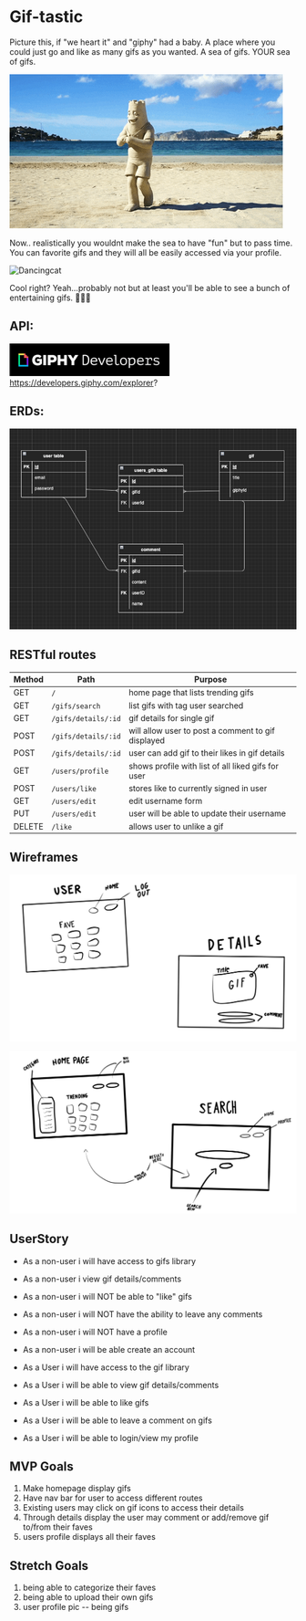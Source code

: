 # Gif-tastic

Picture this, if "we heart it" and "giphy" had a baby. A place where you could just go and like as many gifs as you wanted. A sea of gifs. YOUR sea of gifs. 

![DancingBeach](./imgs/dancingBeach.gif)

Now.. realistically you wouldnt make the sea to have "fun" but to pass time. You can favorite gifs and they will all be easily accessed via your profile.  

![Dancingcat](https://media.giphy.com/media/gbmWwWm4sGMQvAYm1G/giphy.gif)

Cool right? Yeah...probably not but at least you'll be able to see a bunch of entertaining gifs. 👍🏻🤓

## API:
![GIPHY](./imgs/api.png)
https://developers.giphy.com/explorer?

## ERDs:
![ERDs](./imgs/ERDs.png)


## RESTful routes
| Method | Path | Purpose |
| ------ | -------------- | -------------------------------- |
| GET | `/` | home page that lists trending gifs |
| GET | `/gifs/search` | list gifs with tag user searched|
| GET | `/gifs/details/:id` | gif details for single gif|
| POST | `/gifs/details/:id` | will allow user to post a comment to gif displayed |
| POST | `/gifs/details/:id` | user can add gif to their likes in gif details|
| GET | `/users/profile` | shows profile with list of all liked gifs for user |
| POST | `/users/like` | stores like to currently signed in user|
| GET | `/users/edit` | edit username form |
| PUT | `/users/edit` | user will be able to update their username |
| DELETE | `/like` | allows user to unlike a gif |



## Wireframes 

![Home-Search](./imgs/Untitled_Artwork%2031.png)

![User-Details](./imgs/Untitled_Artwork%2032.png)


## UserStory
- As a non-user i will have access to gifs library
- As a non-user i view gif details/comments
- As a non-user i will NOT be able to "like" gifs
- As a non-user i will NOT have the ability to leave any comments
- As a non-user i will NOT have a profile
- As a non-user i will be able create an account

- As a User i will have access to the gif library
- As a User i will be able to view gif details/comments
- As a User i will be able to like gifs
- As a User i will be able to leave a comment on gifs
- As a User i will be able to login/view my profile


## MVP Goals
1. Make homepage display gifs
1. Have nav bar for user to access different routes
1. Existing users may click on gif icons to access their details 
1. Through details display the user may comment or add/remove gif to/from their faves
1. users profile displays all their faves 

## Stretch Goals
1. being able to categorize their faves 
1. being able to upload their own gifs 
1. user profile pic -- being gifs 
